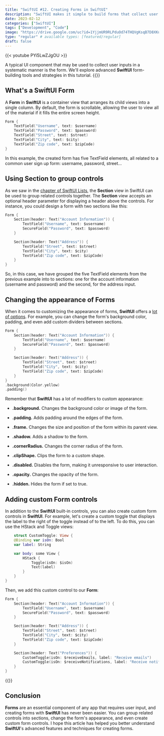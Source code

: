 ```yaml
---
title: "SwiftUI #12. Creating Forms in SwiftUI"
description: "SwiftUI makes it simple to build forms that collect user input. This article will discuss sophisticated methods for modifying the look and behavior of forms in SwiftUI, such as creating original form controls, organizing controls into sections, and employing practical modifiers."
date: 2023-02-12
categories: ["SwiftUI"]
tags: ["Development", "Code"]
image: "https://drive.google.com/uc?id=1YjjmUR9RLPduOd74THQVgKsqB7D8XKug"
type: "regular" # available types: [featured/regular]
draft: false
---
```

{{< youtube PYi5LwZJgOU >}}


A typical UI component that may be used to collect user inputs in a systematic manner is the form. We'll explore advanced **SwiftUI** form-building tools and strategies in this tutorial.
{{<ads1>}}

## What's a SwiftUI Form
A **Form** in **SwiftUI** is a container view that arranges its child views into a single column. By default, the form is scrollable, allowing the user to view all of the material if it fills the entire screen height.

```swift
Form {
    TextField("Username", text: $username)
    TextField("Password", text: $password)
    TextField("Street", text: $street)
    TextField("City", text: $city)
    TextField("Zip code", text: $zipCode)
}
```

In this example, the created form has five TextField elements, all related to a common user sign up form: username, password, street...

## Using Section to group controls

As we saw in the [chapter of SwiftUI Lists](https://raulferrer.dev/blog/swiftui_cs11_list/), the **Section** view in SwiftUI can be used to group related controls together. The **Section** view accepts an optional header parameter for displaying a header above the controls. For instance, you could design a form with two sections like this:

```swift
Form {
    Section(header: Text("Account Information")) {
        TextField("Username", text: $username)
        SecureField("Password", text: $password)
    }

    Section(header: Text("Address")) {
        TextField("Street", text: $street)
        TextField("City", text: $city)
        TextField("Zip code", text: $zipCode)
    }
}
```
So, in this case, we have grouped the five TextField elements from the previous example into to sections: one for the account information (username and password) and the second, for the address input.

## Changing the appearance of Forms
When it comes to customizing the appearance of forms, **SwiftUI** offers a [lot of options](https://raulferrer.dev/blog/swiftui_ch3_vstack_modifiers/). For example, you can change the form's background color, padding, and even add custom dividers between sections.

```swift
Form {
    Section(header: Text("Account Information")) {
        TextField("Username", text: $username)
        SecureField("Password", text: $password)
    }

    Section(header: Text("Address")) {
        TextField("Street", text: $street)
        TextField("City", text: $city)
        TextField("Zip code", text: $zipCode)
    }
}
.background(Color.yellow)
.padding()
```

Remember that **SwiftUI** has a lot of modifiers to custom appearance:

* **.background.** Changes the background color or image of the form.

* **.padding.** Adds padding around the edges of the form.

* **.frame.** Changes the size and position of the form within its parent view.

* **.shadow.** Adds a shadow to the form.

* **.cornerRadius.** Changes the corner radius of the form.

* **.clipShape.** Clips the form to a custom shape.

* **.disabled.** Disables the form, making it unresponsive to user interaction.

* **.opacity.** Changes the opacity of the form.

* **.hidden.** Hides the form if set to true.

## Adding custom Form controls
In addition to the **SwiftUI** built-in controls, you can also create custom form controls in **SwiftUI**. For example, let's create a custom toggle that displays the label to the right of the toggle instead of to the left. To do this, you can use the HStack and Toggle views:
```swift
    struct CustomToggle: View {
    @Binding var isOn: Bool
    var label: String

    var body: some View {
        HStack {
            Toggle(isOn: $isOn)
            Text(label)
        }
    }
}
```
Then, we add this custom control to our **Form**:

```swift
Form {
    Section(header: Text("Account Information")) {
        TextField("Username", text: $username)
        SecureField("Password", text: $password)
    }

    Section(header: Text("Address")) {
        TextField("Street", text: $street)
        TextField("City", text: $city)
        TextField("Zip code", text: $zipCode)
    }

    Section(header: Text("Preferences")) {
        CustomToggle(isOn: $receiveEmails, label: "Receive emails")
        CustomToggle(isOn: $receiveNotifications, label: "Receive notifications")
    }
}
```
{{<ads2>}}

## Conclusion
**Forms** are an essential component of any app that requires user input, and creating forms with **SwiftUI** has never been easier. You can group related controls into sections, change the form's appearance, and even create custom form controls. I hope this article has helped you better understand **SwiftUI**'s advanced features and techniques for creating forms.